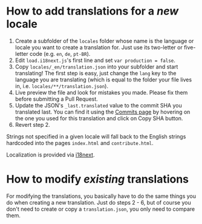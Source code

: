 # How to add translations for a *new* locale

1. Create a subfolder of the `locales` folder whose name is the language or locale you want to
   create a translation for. Just use its two-letter or five-letter code (e.g. `en`, `de`, `pt-BR`).
2. Edit `load.i18next.js`'s first line and set `var production = false`.
3. Copy `locales/_en/translation.json` into your subfolder and start translating! The first step is
   easy, just change the `lang` key to the language you are translating (which is equal to the
   folder your file lives in, i.e. `locales/**/translation.json`).
4. Live preview the file and look for mistakes you made. Please fix them before submitting a
   Pull Request.
5. Update the JSON's `_last.translated` value to the commit SHA you translated last. You can
   find it using the [Commits page](https://github.com/adobe/brackets.io/commits/gh-pages)
   by hovering on the one you used for this translation and click on Copy SHA button.
6. Revert step 2.

Strings not specified in a given locale will fall back to the English strings hardcoded into
the pages `index.html` and `contribute.html`.

Localization is provided via [i18next](http://i18next.github.io/i18next/index.html).

# How to modify *existing* translations

For modifying the translations, you basically have to do the same things you do when creating
a new translation. Just do steps 2 - 6, but of course you don't need to create or copy a
`translation.json`, you only need to compare them.